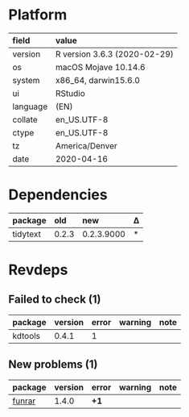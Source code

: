 # Platform

|field    |value                        |
|:--------|:----------------------------|
|version  |R version 3.6.3 (2020-02-29) |
|os       |macOS Mojave 10.14.6         |
|system   |x86_64, darwin15.6.0         |
|ui       |RStudio                      |
|language |(EN)                         |
|collate  |en_US.UTF-8                  |
|ctype    |en_US.UTF-8                  |
|tz       |America/Denver               |
|date     |2020-04-16                   |

# Dependencies

|package  |old   |new        |Δ  |
|:--------|:-----|:----------|:--|
|tidytext |0.2.3 |0.2.3.9000 |*  |

# Revdeps

## Failed to check (1)

|package |version |error |warning |note |
|:-------|:-------|:-----|:-------|:----|
|kdtools |0.4.1   |1     |        |     |

## New problems (1)

|package                      |version |error  |warning |note |
|:----------------------------|:-------|:------|:-------|:----|
|[funrar](problems.md#funrar) |1.4.0   |__+1__ |        |     |

